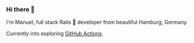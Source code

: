 ### Hi there 👋

I'm Manuel, full stack Rails 💎 developer from beautiful Hamburg, Germany. 

Currently into exploring [GitHub Actions](https://github.com/features/actions).
